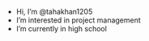 -  Hi, I’m @tahakhan1205
-  I’m interested in project management 
-  I’m currently in high school

<!---
tahakhan1205/tahakhan1205 is a ✨ special ✨ repository because its `README.md` (this file) appears on your GitHub profile.
You can click the Preview link to take a look at your changes.
--->
